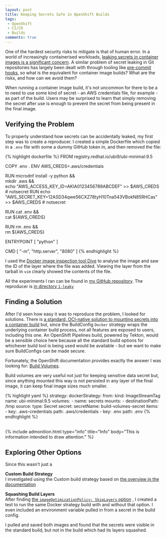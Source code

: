 ```yaml
---
layout: post
title: Keeping Secrets Safe in OpenShift Builds
tags: 
 - OpenShift
 - CI/CD
 - Builds
comments: true
---
```


One of the hardest security risks to mitigate is that of human error. In a world of increasingly containerised workloads, [leaking secrets in container images is a significant concern](https://dl.acm.org/doi/abs/10.1145/3579856.3590329). A similar problem of secret leaking in Git repositories has largely been dealt with through tooling like [pre-commit hooks](https://pre-commit.com/hooks.html), so what is the equivalent for container image builds? What are the risks, and how can we avoid them?


When running a container image build, it's not uncommon for there to be a to need to use some kind of secret - an AWS credentials file, for example - as part of the build. Users may be surprised to learn that simply removing the secret after use is enough to prevent the secret from being present in the final image.


## Verifying the Problem
To properly understand how secrets can be accidentally leaked, my first step was to create a reproducer. I created a simple Dockerfile which copied in a `.env` file with some a dummy GitHub token in, and then removed the file:

{% highlight dockerfile %}
FROM registry.redhat.io/ubi9/ubi-minimal:9.5

COPY .env .
ENV AWS_CREDS=.aws/credentials

RUN microdnf install -y python && \
    mkdir .aws && \
    echo "AWS_ACCESS_KEY_ID=AKIA0123456789ABCDEF" >> $AWS_CREDS # notsecret
RUN echo "AWS_SECRET_KEY=12ASD34qwe56CXZ78tyH10Tna543VBokN85RHCas" >> $AWS_CREDS # notsecret 

RUN cat .env && \
    cat ${AWS_CREDS}

RUN rm .env && \
        rm ${AWS_CREDS}

ENTRYPOINT [ "python" ]

CMD [ "-m", "http.server", "8080" ]
{% endhighlight %}  

I used the [Docker image inspection tool Dive](https://github.com/wagoodman/dive) to analyse the image and saw the ID of the layer where the file was added. Viewing the layer from the tarball in `vim` clearly showed the contents of the file.


<!-- <img /> -->


All the experiments I ran can be found in [my GitHub repository](https://github.com/mikecroft/leaky-secrets/tree/main). The reproducer is [in directory `1-leaky`](https://github.com/mikecroft/leaky-secrets/tree/main/1-leaky)


## Finding a Solution
After I'd seen how easy it was to reproduce the problem, I looked for solutions. There is [a standard, OCI-native solution to mounting secrets into a container build](https://docs.podman.io/en/v5.4.0/markdown/podman-build.1.html#secret-id-id-src-envorfile-env-env-type-file-env) but, since the BuildConfig `Docker` strategy wraps the underlying container build process, not all features are exposed to users, including this one. An OpenShift Pipelines build, powered by Tekton, would be a sensible choice here because all the standard build options for whichever build tool is being used would be available - but we want to make sure BuildConfigs can be made secure.

Fortunately, the OpenShift documentation provides exactly the answer I was looking for: [Build Volumes](https://docs.redhat.com/en/documentation/openshift_container_platform/4.18/html/builds_using_buildconfig/build-strategies#builds-using-build-volumes_build-strategies-docker).

Build volumes are very useful not just for keeping sensitive data secret but, since anything mounted this way is not persisted in any layer of the final image, it can keep final image sizes much smaller.

{% highlight yaml %}
strategy:
  dockerStrategy:
    from:
      kind: ImageStreamTag
      name: ubi-minimal:9.5
    volumes:
      - name: secrets
        mounts:
        - destinationPath: /tmp
        source:
          type: Secret
          secret:
            secretName: build-volumes-secret
            items:
              - key: .aws-credentials
                path: .aws/credentials
              - key: .env
                path: .env
{% endhighlight %}  
&nbsp;  



{% include admonition.html type="info" title="Info" body="This is information intended to draw attention." %}


## Exploring Other Options
Since this wasn't just a 

**Custom Build Strategy**  
I investigated using the Custom build strategy based on [the overview in the documentation](https://docs.redhat.com/en/documentation/openshift_container_platform/4.16/html/builds_using_buildconfig/custom-builds-buildah#custom-builds-buildah)

**Squashing Build Layers**  
After finding [the `imageOptimizationPolicy: SkipLayers` option](https://docs.redhat.com/en/documentation/openshift_container_platform/4.16/html/builds_using_buildconfig/build-strategies#builds-strategy-docker-squash-layers_build-strategies) , I created a test to run the same Docker strategy build with and without that option. I even included an environment variable pulled in from a secret in the build config.

I pulled and saved both images and found that the secrets were visible in the standard build, but not in the build which had its layers squashed.


